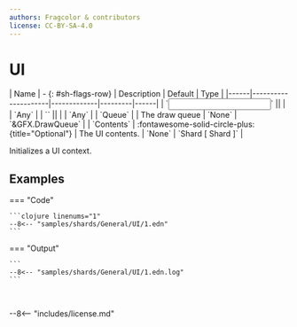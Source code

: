 ```yaml
---
authors: Fragcolor & contributors
license: CC-BY-SA-4.0
---
```



# UI

<div class="sh-parameters" markdown="1">
| Name | - {: #sh-flags-row} | Description | Default | Type |
|------|---------------------|-------------|---------|------|
| `<input>` || | | `Any` |
| `<output>` || | | `Any` |
| `Queue` |  | The draw queue | `None` | `&GFX.DrawQueue` |
| `Contents` | :fontawesome-solid-circle-plus:{title="Optional"}  | The UI contents. | `None` | `Shard [ Shard ]` |

</div>

Initializes a UI context.

## Examples

=== "Code"

    ```clojure linenums="1"
    --8<-- "samples/shards/General/UI/1.edn"
    ```

=== "Output"

    ```
    --8<-- "samples/shards/General/UI/1.edn.log"
    ```
&nbsp;

--8<-- "includes/license.md"
